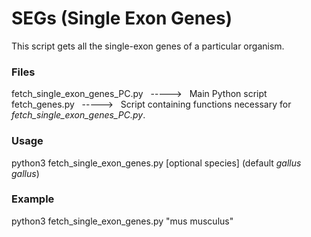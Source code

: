 # SEGs (Single Exon Genes)
This script gets all the single-exon genes of a particular organism.

### Files
fetch_single_exon_genes_PC.py &nbsp; -----> &nbsp; Main Python script <br>
fetch_genes.py &nbsp; -----> &nbsp; Script containing functions necessary for *fetch_single_exon_genes_PC.py*.

### Usage
python3 fetch_single_exon_genes.py [optional species] (default *gallus gallus*)

### Example
python3 fetch_single_exon_genes.py "mus musculus"

